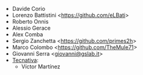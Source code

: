- Davide Corio
- Lorenzo Battistini \<<https://github.com/eLBati>\>
- Roberto Onnis
- Alessio Gerace
- Alex Comba
- Sergio Zanchetta \<<https://github.com/primes2h>\>
- Marco Colombo \<<https://github.com/TheMule71>\>
- Giovanni Serra \<<giovanni@gslab.it>\>
- [Tecnativa](https://www.tecnativa.com):
  - Víctor Martínez
